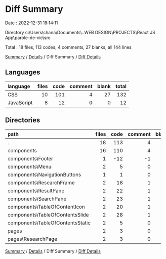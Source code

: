 # Diff Summary

Date : 2022-12-31 18:14:11

Directory c:\\Users\\chana\\Documents\\..WEB DESIGN\\PROJECTS\\React JS App\\parole-de-vie\\src

Total : 18 files,  113 codes, 4 comments, 27 blanks, all 144 lines

[Summary](results.md) / [Details](details.md) / Diff Summary / [Diff Details](diff-details.md)

## Languages
| language | files | code | comment | blank | total |
| :--- | ---: | ---: | ---: | ---: | ---: |
| CSS | 10 | 101 | 4 | 27 | 132 |
| JavaScript | 8 | 12 | 0 | 0 | 12 |

## Directories
| path | files | code | comment | blank | total |
| :--- | ---: | ---: | ---: | ---: | ---: |
| . | 18 | 113 | 4 | 27 | 144 |
| components | 16 | 110 | 4 | 26 | 140 |
| components\\Footer | 1 | -12 | -1 | -3 | -16 |
| components\\Menu | 2 | 5 | 0 | 1 | 6 |
| components\\NavigationButtons | 1 | 1 | 0 | 0 | 1 |
| components\\ResearchFrame | 2 | 18 | 1 | 4 | 23 |
| components\\ResultPane | 2 | 22 | 1 | 7 | 30 |
| components\\SearchPane | 2 | 23 | 1 | 5 | 29 |
| components\\TableOfContentIcon | 2 | 20 | 1 | 5 | 26 |
| components\\TableOfContentsSlide | 2 | 28 | 1 | 5 | 34 |
| components\\TableOfContentsStatic | 2 | 5 | 0 | 2 | 7 |
| pages | 2 | 3 | 0 | 1 | 4 |
| pages\\ResearchPage | 2 | 3 | 0 | 1 | 4 |

[Summary](results.md) / [Details](details.md) / Diff Summary / [Diff Details](diff-details.md)
